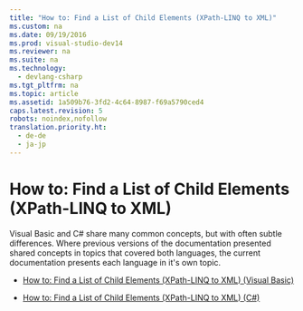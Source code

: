 ```yaml
---
title: "How to: Find a List of Child Elements (XPath-LINQ to XML)"
ms.custom: na
ms.date: 09/19/2016
ms.prod: visual-studio-dev14
ms.reviewer: na
ms.suite: na
ms.technology: 
  - devlang-csharp
ms.tgt_pltfrm: na
ms.topic: article
ms.assetid: 1a509b76-3fd2-4c64-8987-f69a5790ced4
caps.latest.revision: 5
robots: noindex,nofollow
translation.priority.ht: 
  - de-de
  - ja-jp
---
```

# How to: Find a List of Child Elements (XPath-LINQ to XML)
Visual Basic and C# share many common concepts, but with often subtle differences. Where previous versions of the documentation presented shared concepts in topics that covered both languages, the current documentation presents each language in it's own topic.  
  
-   [How to: Find a List of Child Elements (XPath-LINQ to XML) (Visual Basic)](../vs140/How-to--Find-a-List-of-Child-Elements--XPath-LINQ-to-XML---Visual-Basic-.md)  
  
-   [How to: Find a List of Child Elements (XPath-LINQ to XML) (C#)](../Topic/How%20to:%20Find%20a%20List%20of%20Child%20Elements%20\(XPath-LINQ%20to%20XML\)%20\(C%23\).md)